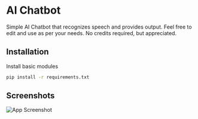 
# AI Chatbot

Simple AI Chatbot that recognizes speech and provides output. Feel free to edit and use as per your needs. No credits required, but appreciated. 


## Installation

Install basic modules

```bash
pip install -r requirements.txt
```
    
## Screenshots

![App Screenshot](https://media.discordapp.net/attachments/1004654007303819326/1004654079357747271/unknown.png)


